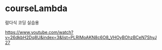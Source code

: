 # courseLambda
람다식 코딩 실습용

https://www.youtube.com/watch?v=26dkbH2Dq8U&index=3&list=PLRIMoAKN8c6O8_VHOyBOhzBCeN7ShyJ27